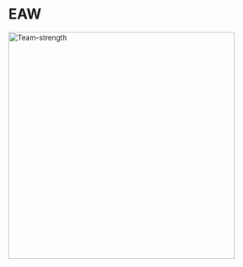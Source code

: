 # EAW

<img width="448" alt="Team-strength" src="https://user-images.githubusercontent.com/764152/135003572-8d01dfea-5db5-4d3e-8174-3a56c5fc31cd.png">


